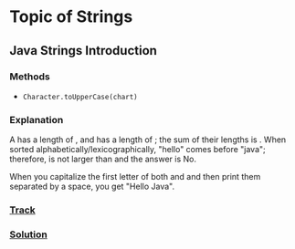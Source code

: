Topic of Strings
===
## Java Strings Introduction
### Methods
* `Character.toUpperCase(chart)`

### Explanation
A has a length of , and  has a length of ; the sum of their lengths is .
When sorted alphabetically/lexicographically, "hello" comes before "java"; therefore,  is not larger than  and the answer is No.

When you capitalize the first letter of both  and  and then print them separated by a space, you get "Hello Java".
### [Track](https://www.hackerrank.com/challenges/java-strings-introduction)
### [Solution](./strings/Introduction.java)

